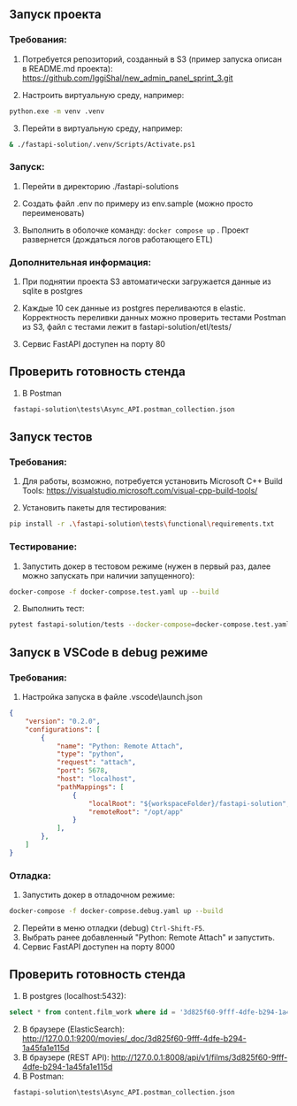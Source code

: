 ## Запуск проекта
### Требования:
1. Потребуется репозиторий, созданный в S3 (пример запуска описан в README.md проекта): https://github.com/IggiShal/new_admin_panel_sprint_3.git

2. Настроить виртуальную среду, например:
```sh
python.exe -m venv .venv
```

3. Перейти в виртуальную среду, например:
```sh
& ./fastapi-solution/.venv/Scripts/Activate.ps1
```

### Запуск:
1. Перейти в директорию ./fastapi-solutions

2. Создать файл .env по примеру из env.sample (можно просто переименовать)

3. Выполнить в оболочке команду:
```docker compose up``` . Проект развернется (дождаться логов работающего ETL)

### Дополнительная информация:
1. При поднятии проекта S3 автоматически загружается данные из sqlite в postgres

3. Каждые 10 сек данные из postgres переливаются в elastic. Корректность переливки данных можно проверить тестами Postman из S3, файл с тестами лежит в fastapi-solution/etl/tests/

5. Сервис FastAPI доступен на порту 80

## Проверить готовность стенда
1. В Postman 
```sh
 fastapi-solution\tests\Async_API.postman_collection.json
 ```

## Запуск тестов
### Требования:
1. Для работы, возможно, потребуется установить Microsoft C++ Build  Tools: https://visualstudio.microsoft.com/visual-cpp-build-tools/

2. Установить пакеты для тестирования:
```sh
pip install -r .\fastapi-solution\tests\functional\requirements.txt
```

### Тестирование:
1. Запустить докер в тестовом режиме (нужен в первый раз, далее можно запускать при наличии запущенного):
```sh
docker-compose -f docker-compose.test.yaml up --build
```

2. Выполнить тест:
```sh
pytest fastapi-solution/tests --docker-compose=docker-compose.test.yaml --docker-compose-no-build --use-running-containers -v
```

## Запуск в VSCode в debug режиме
### Требования:
1. Настройка запуска в файле .vscode\launch.json
```json
{
    "version": "0.2.0",
    "configurations": [
        {
            "name": "Python: Remote Attach",
            "type": "python",
            "request": "attach",
            "port": 5678,
            "host": "localhost",
            "pathMappings": [
                {
                    "localRoot": "${workspaceFolder}/fastapi-solution",
                    "remoteRoot": "/opt/app"
                }
            ],
        },
    ]
}
```
### Отладка:
1. Запустить докер в отладочном режиме:
```sh
docker-compose -f docker-compose.debug.yaml up --build
```
2. Перейти в меню отладки (debug) ```Ctrl-Shift-F5```.
3. Выбрать ранее добавленный "Python: Remote Attach" и запустить.
4. Сервис FastAPI доступен на порту 8000

## Проверить готовность стенда
1. В postgres (localhost:5432):
```sql 
select * from content.film_work where id = '3d825f60-9fff-4dfe-b294-1a45fa1e115d'
```
2. В браузере (ElasticSearch):
http://127.0.0.1:9200/movies/_doc/3d825f60-9fff-4dfe-b294-1a45fa1e115d
3. В браузере (REST API):
http://127.0.0.1:8008/api/v1/films/3d825f60-9fff-4dfe-b294-1a45fa1e115d
4. В Postman:
```sh
 fastapi-solution\tests\Async_API.postman_collection.json
 ```